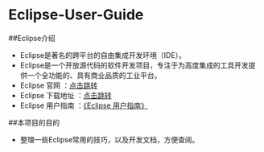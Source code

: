 # Eclipse-User-Guide

##Eclipse介绍

* Eclipse是著名的跨平台的自由集成开发环境（IDE）。
* Eclipse是一个开放源代码的软件开发项目，专注于为高度集成的工具开发提供一个全功能的、具有商业品质的工业平台。
* Eclipse 官网 ：[点击跳转](http://www.eclipse.org/)
* Eclipse 下载地址 ：[点击跳转](http://www.eclipse.org/downloads/)
* Eclipse 用户指南 ：[《Eclipse 用户指南》](http://help.eclipse.org/neon/index.jsp)

   
##本项目的目的

* 整理一些Eclipse常用的技巧，以及开发文档，方便查阅。
   

   
